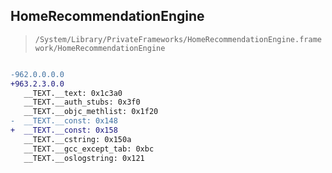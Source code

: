 ## HomeRecommendationEngine

> `/System/Library/PrivateFrameworks/HomeRecommendationEngine.framework/HomeRecommendationEngine`

```diff

-962.0.0.0.0
+963.2.3.0.0
   __TEXT.__text: 0x1c3a0
   __TEXT.__auth_stubs: 0x3f0
   __TEXT.__objc_methlist: 0x1f20
-  __TEXT.__const: 0x148
+  __TEXT.__const: 0x158
   __TEXT.__cstring: 0x150a
   __TEXT.__gcc_except_tab: 0xbc
   __TEXT.__oslogstring: 0x121

```
